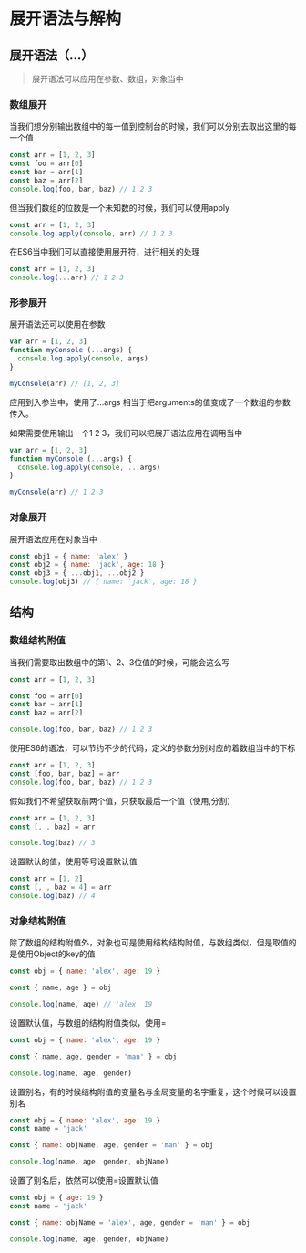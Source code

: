 # 展开语法与解构

## 展开语法（...）


> 展开语法可以应用在参数、数组，对象当中

### 数组展开

当我们想分别输出数组中的每一值到控制台的时候，我们可以分别去取出这里的每一个值

```js
const arr = [1, 2, 3]
const foo = arr[0]
const bar = arr[1]
const baz = arr[2]
console.log(foo, bar, baz) // 1 2 3
```

但当我们数组的位数是一个未知数的时候，我们可以使用apply

```js
const arr = [1, 2, 3]
console.log.apply(console, arr) // 1 2 3
```

在ES6当中我们可以直接使用展开符，进行相关的处理

```js
const arr = [1, 2, 3]
console.log(...arr) // 1 2 3
```

### 形参展开

展开语法还可以使用在参数

```js
var arr = [1, 2, 3]
function myConsole (...args) {
  console.log.apply(console, args)
}

myConsole(arr) // [1, 2, 3]
```

应用到入参当中，使用了...args 相当于把arguments的值变成了一个数组的参数传入。

如果需要使用输出一个1 2 3，我们可以把展开语法应用在调用当中

```js
var arr = [1, 2, 3]
function myConsole (...args) {
  console.log.apply(console, ...args)
}

myConsole(arr) // 1 2 3
```

### 对象展开

展开语法应用在对象当中

```js
const obj1 = { name: 'alex' }
const obj2 = { name: 'jack', age: 18 }
const obj3 = { ...obj1, ...obj2 }
console.log(obj3) // { name: 'jack', age: 18 }
```

## 结构

### 数组结构附值

当我们需要取出数组中的第1、2、3位值的时候，可能会这么写

```js
const arr = [1, 2, 3]

const foo = arr[0]
const bar = arr[1]
const baz = arr[2]

console.log(foo, bar, baz) // 1 2 3
```

使用ES6的语法，可以节约不少的代码，定义的参数分别对应的着数组当中的下标

```js
const arr = [1, 2, 3]
const [foo, bar, baz] = arr
console.log(foo, bar, baz) // 1 2 3
```

假如我们不希望获取前两个值，只获取最后一个值（使用,分割）

```js
const arr = [1, 2, 3]
const [, , baz] = arr

console.log(baz) // 3
```

设置默认的值，使用等号设置默认值

```js
const arr = [1, 2]
const [, , baz = 4] = arr
console.log(baz) // 4
```

### 对象结构附值

除了数组的结构附值外，对象也可是使用结构结构附值，与数组类似，但是取值的是使用Object的key的值

```js
const obj = { name: 'alex', age: 19 }

const { name, age } = obj

console.log(name, age) // 'alex' 19
```

设置默认值，与数组的结构附值类似，使用=

```js
const obj = { name: 'alex', age: 19 }

const { name, age, gender = 'man' } = obj

console.log(name, age, gender)
```

设置别名，有的时候结构附值的变量名与全局变量的名字重复，这个时候可以设置别名

```js
const obj = { name: 'alex', age: 19 }
const name = 'jack'

const { name: objName, age, gender = 'man' } = obj

console.log(name, age, gender, objName)
```

设置了别名后，依然可以使用=设置默认值

```js
const obj = { age: 19 }
const name = 'jack'

const { name: objName = 'alex', age, gender = 'man' } = obj

console.log(name, age, gender, objName)
```